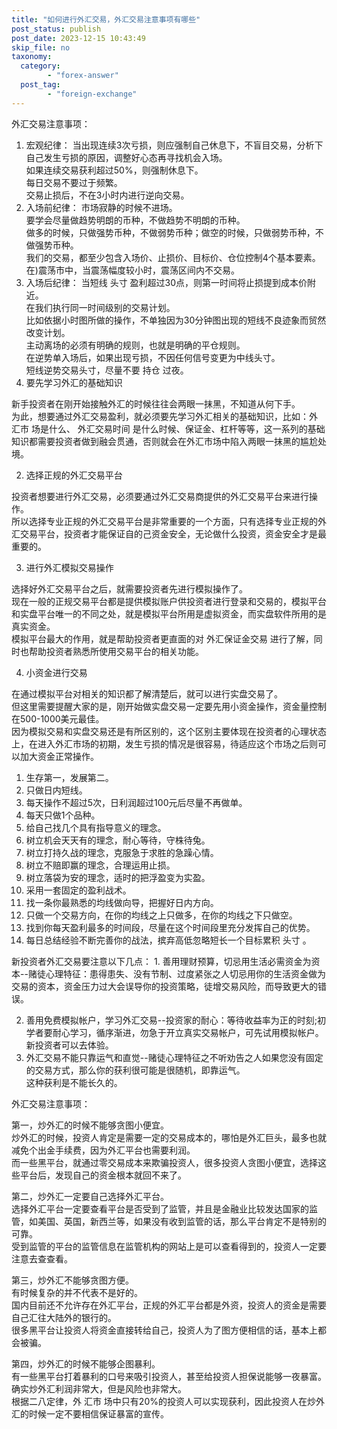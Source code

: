 ```yaml
---
title: "如何进行外汇交易，外汇交易注意事项有哪些"
post_status: publish
post_date: 2023-12-15 10:43:49
skip_file: no
taxonomy:
  category:
        - "forex-answer"
  post_tag:
        - "foreign-exchange"
---
```


外汇交易注意事项：

1. 宏观纪律： 当出现连续3次亏损，则应强制自己休息下，不盲目交易，分析下自己发生亏损的原因，调整好心态再寻找机会入场。  
    如果连续交易获利超过50%，则强制休息下。  
    每日交易不要过于频繁。  
    交易止损后，不在3小时内进行逆向交易。
2. 入场前纪律： 市场寂静的时候不进场。  
    要学会尽量做趋势明朗的币种，不做趋势不明朗的币种。  
    做多的时候，只做强势币种，不做弱势币种；做空的时候，只做弱势币种，不做强势币种。  
    我们的交易，都至少包含入场价、止损价、目标价、仓位控制4个基本要素。  
    在)震荡市中，当震荡幅度较小时，震荡区间内不交易。
3. 入场后纪律： 当短线 头寸 盈利超过30点，则第一时间将止损提到成本价附近。  
    在我们执行同一时间级别的交易计划。  
    比如依据小时图所做的操作，不单独因为30分钟图出现的短线不良迹象而贸然改变计划。  
    主动离场的必须有明确的规则，也就是明确的平仓规则。  
    在逆势单入场后，如果出现亏损，不因任何信号变更为中线头寸。  
    短线逆势交易头寸，尽量不要 持仓 过夜。
4. 要先学习外汇的基础知识
    

新手投资者在刚开始接触外汇的时候往往会两眼一抹黑，不知道从何下手。  
为此，想要通过外汇交易盈利，就必须要先学习外汇相关的基础知识，比如：外 汇市 场是什么、 外汇交易时间 是什么时候、保证金、杠杆等等，这一系列的基础知识都需要投资者做到融会贯通，否则就会在外汇市场中陷入两眼一抹黑的尴尬处境。

2. 选择正规的外汇交易平台

投资者想要进行外汇交易，必须要通过外汇交易商提供的外汇交易平台来进行操作。  
所以选择专业正规的外汇交易平台是非常重要的一个方面，只有选择专业正规的外汇交易平台，投资者才能保证自的己资金安全，无论做什么投资，资金安全才是最重要的。

3. 进行外汇模拟交易操作

选择好外汇交易平台之后，就需要投资者先进行模拟操作了。  
现在一般的正规交易平台都是提供模拟账户供投资者进行登录和交易的，模拟平台和实盘平台唯一的不同之处，就是模拟平台所用是虚拟资金，而实盘软件所用的是真实资金。  
模拟平台最大的作用，就是帮助投资者更直面的对 外汇保证金交易 进行了解，同时也帮助投资者熟悉所使用交易平台的相关功能。

4. 小资金进行交易

在通过模拟平台对相关的知识都了解清楚后，就可以进行实盘交易了。  
但这里需要提醒大家的是，刚开始做实盘交易一定要先用小资金操作，资金量控制在500-1000美元最佳。  
因为模拟交易和实盘交易还是有所区别的，这个区别主要体现在投资者的心理状态上，在进入外汇市场的初期，发生亏损的情况是很容易，待适应这个市场之后则可以加大资金正常操作。

1. 生存第一，发展第二。
2. 只做日内短线。
3. 每天操作不超过5次，日利润超过100元后尽量不再做单。
4. 每天只做1个品种。
5. 给自己找几个具有指导意义的理念。
6. 树立机会天天有的理念，耐心等待，守株待兔。
7. 树立打持久战的理念，克服急于求胜的急躁心情。
8. 树立不赔即赢的理念，合理运用止损。
9. 树立落袋为安的理念，适时的把浮盈变为实盈。
10. 采用一套固定的盈利战术。
11. 找一条你最熟悉的均线做向导，把握好日内方向。
12. 只做一个交易方向，在你的均线之上只做多，在你的均线之下只做空。
13. 找到你每天盈利最多的时间段，尽量在这个时间段里充分发挥自己的优势。
14. 每日总结经验不断完善你的战法，摈弃高低忽略短长一个目标累积 头寸 。

新投资者外汇交易要注意以下几点： 1. 善用理财预算，切忌用生活必需资金为资本--赌徒心理特征：患得患失、没有节制、过度紧张之人切忌用你的生活资金做为交易的资本，资金压力过大会误导你的投资策略，徒增交易风险，而导致更大的错误。

2. 善用免费模拟帐户，学习外汇交易--投资家的耐心：等待收益率为正的时刻;初学者要耐心学习，循序渐进，勿急于开立真实交易帐户，可先试用模拟帐户。  
    新投资者可以去体验。
3. 外汇交易不能只靠运气和直觉--赌徒心理特征之不听劝告之人如果您没有固定的交易方式，那么你的获利很可能是很随机，即靠运气。  
    这种获利是不能长久的。

外汇交易注意事项：

第一，炒外汇的时候不能够贪图小便宜。  
炒外汇的时候，投资人肯定是需要一定的交易成本的，哪怕是外汇巨头，最多也就减免个出金手续费，因为外汇平台也需要利润。  
而一些黑平台，就通过零交易成本来欺骗投资人，很多投资人贪图小便宜，选择这些平台后，发现自己的资金根本就回不来了。

第二，炒外汇一定要自己选择外汇平台。  
选择外汇平台一定要查看平台是否受到了监管，并且是金融业比较发达国家的监管，如美国、英国，新西兰等，如果没有收到监管的话，那么平台肯定不是特别的可靠。  
受到监管的平台的监管信息在监管机构的网站上是可以查看得到的，投资人一定要注意去查查看。

第三，炒外汇不能够贪图方便。  
有时候复杂的并不代表不是好的。  
国内目前还不允许存在外汇平台，正规的外汇平台都是外资，投资人的资金是需要自己汇往大陆外的银行的。  
很多黑平台让投资人将资金直接转给自己，投资人为了图方便相信的话，基本上都会被骗。

第四，炒外汇的时候不能够企图暴利。  
有一些黑平台打着暴利的口号来吸引投资人，甚至给投资人担保说能够一夜暴富。  
确实炒外汇利润非常大，但是风险也非常大。  
根据二八定律，外 汇市 场中只有20%的投资人可以实现获利，因此投资人在炒外汇的时候一定不要相信保证暴富的宣传。
